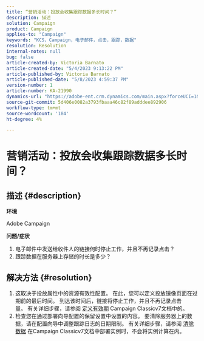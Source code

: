 ```yaml
---
title: “营销活动：投放会收集跟踪数据多长时间？”
description: 描述
solution: Campaign
product: Campaign
applies-to: "Campaign"
keywords: "KCS，Campaign，电子邮件，点击，跟踪，数据"
resolution: Resolution
internal-notes: null
bug: false
article-created-by: Victoria Barnato
article-created-date: "5/4/2023 9:13:22 PM"
article-published-by: Victoria Barnato
article-published-date: "5/8/2023 4:59:37 PM"
version-number: 1
article-number: KA-21990
dynamics-url: "https://adobe-ent.crm.dynamics.com/main.aspx?forceUCI=1&pagetype=entityrecord&etn=knowledgearticle&id=4f5ec47a-c0ea-ed11-a7c6-6045bd0065f9"
source-git-commit: 5d406e0082a3793fbaaa46c82f89adddee892906
workflow-type: tm+mt
source-wordcount: '184'
ht-degree: 4%

---
```


# 营销活动：投放会收集跟踪数据多长时间？

## 描述 {#description}


<b>环境</b>

Adobe Campaign

<b>问题/症状</b>

1. 电子邮件中发送给收件人的链接何时停止工作，并且不再记录点击？
2. 跟踪数据在服务器上存储的时长是多少？



## 解决方法 {#resolution}


1. 这取决于投放属性中的资源有效性配置。 在此，您可以定义投放镜像页面在过期前的最后时间。 到达该时间后，链接将停止工作，并且不再记录点击量。 有关详细步骤，请参阅 [定义有效期](https://experienceleague.adobe.com/docs/campaign-classic/using/sending-messages/key-steps-when-creating-a-delivery/steps-sending-the-delivery.html?lang=en#defining-validity-period) Campaign Classicv7文档中的。
2. 检查您在通过部署向导配置的保留设置中设置的内容。 要清除服务器上的数据，请在配置向导中调整跟踪日志的日期限制。 有关详细步骤，请参阅 [清除数据](https://experienceleague.adobe.com/docs/campaign-classic/using/installing-campaign-classic/initial-configuration/deploying-an-instance.html?lang=en#purging-data) 在Campaign Classicv7文档中部署实例时，不会将实例计算在内。

